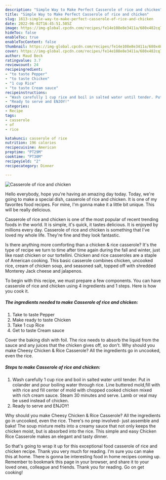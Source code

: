 ```yaml
---
description: "Simple Way to Make Perfect Casserole of rice and chicken"
title: "Simple Way to Make Perfect Casserole of rice and chicken"
slug: 1613-simple-way-to-make-perfect-casserole-of-rice-and-chicken
date: 2022-06-02T16:45:51.585Z
image: https://img-global.cpcdn.com/recipes/fe14e108e8e3411a/680x482cq70/casserole-of-rice-and-chicken-recipe-main-photo.jpg
hideToc: false
enableToc: true
enableTocContent: false
thumbnail: https://img-global.cpcdn.com/recipes/fe14e108e8e3411a/680x482cq70/casserole-of-rice-and-chicken-recipe-main-photo.jpg
cover: https://img-global.cpcdn.com/recipes/fe14e108e8e3411a/680x482cq70/casserole-of-rice-and-chicken-recipe-main-photo.jpg
author: Maud Beck
ratingvalue: 3.7
reviewcount: 24
recipeingredient:
- "to taste Pepper"
- "to taste Chicken"
- "1 cup Rice"
- "to taste Cream sauce"
recipeinstructions:
- "Wash carefully 1 cup rice and boil in salted water until tender. Put in colander and pour boiling water through rice. Line buttered mold,fill with with rice and fill center of mold with chopped cooked chicken mixed with rich cream sauce. Steam 30 minutes and serve. Lamb or veal may be used instead of chicken."
- "Ready to serve and ENJOY!"
categories:
- Recipe
tags:
- casserole
- of
- rice

katakunci: casserole of rice 
nutrition: 196 calories
recipecuisine: American
preptime: "PT29M"
cooktime: "PT30M"
recipeyield: "2"
recipecategory: Dinner

---
```



![Casserole of rice and chicken](https://img-global.cpcdn.com/recipes/fe14e108e8e3411a/680x482cq70/casserole-of-rice-and-chicken-recipe-main-photo.jpg)

Hello everybody, hope you're having an amazing day today. Today, we're going to make a special dish, casserole of rice and chicken. It is one of my favorites food recipes. For mine, I'm gonna make it a little bit unique. This will be really delicious.

Casserole of rice and chicken is one of the most popular of recent trending foods in the world. It is simple, it's quick, it tastes delicious. It is enjoyed by millions every day. Casserole of rice and chicken is something that I've loved my whole life. They're fine and they look fantastic.

Is there anything more comforting than a chicken & rice casserole? It&#39;s the type of recipe we turn to time after time again during the fall and winter, just like roast chicken or our tortellini. Chicken and rice casseroles are a staple of American cooking. This basic casserole combines chicken, uncooked rice, cream of chicken soup, and seasoned salt, topped off with shredded Monterey Jack cheese and jalapenos.


To begin with this recipe, we must prepare a few components. You can have casserole of rice and chicken using 4 ingredients and 1 steps. Here is how you cook it.

<!--inarticleads1-->

##### The ingredients needed to make Casserole of rice and chicken:

1. Take to taste Pepper
1. Make ready to taste Chicken
1. Take 1 cup Rice
1. Get to taste Cream sauce


Cover the baking dish with foil. The rice needs to absorb the liquid from the sauce and any juices that the chicken gives off, so don&#39;t. Why should you make Cheesy Chicken & Rice Casserole? All the ingredients go in uncooked, even the rice. 

<!--inarticleads2-->

##### Steps to make Casserole of rice and chicken:

1. Wash carefully 1 cup rice and boil in salted water until tender. Put in colander and pour boiling water through rice. Line buttered mold,fill with with rice and fill center of mold with chopped cooked chicken mixed with rich cream sauce. Steam 30 minutes and serve. Lamb or veal may be used instead of chicken.
1. Ready to serve and ENJOY!

Why should you make Cheesy Chicken & Rice Casserole? All the ingredients go in uncooked, even the rice. There&#39;s no prep involved- just assemble and bake! The soup mixture melts into a creamy sauce that not only keeps the chicken moist, but is absorbed into the rice. This simple and easy Chicken Rice Casserole makes an elegant and tasty dinner. 

So that's going to wrap it up for this exceptional food casserole of rice and chicken recipe. Thank you very much for reading. I'm sure you can make this at home. There is gonna be interesting food in home recipes coming up. Remember to bookmark this page in your browser, and share it to your loved ones, colleague and friends. Thank you for reading. Go on get cooking!

